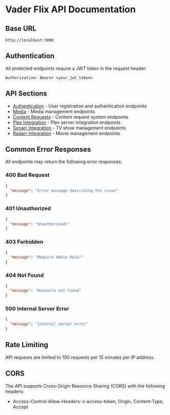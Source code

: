 # Vader Flix API Documentation

## Base URL
```
http://localhost:3000
```

## Authentication
All protected endpoints require a JWT token in the request header:
```
Authorization: Bearer <your_jwt_token>
```

## API Sections

- [Authentication](auth.md) - User registration and authentication endpoints
- [Media](media.md) - Media management endpoints
- [Content Requests](requests.md) - Content request system endpoints
- [Plex Integration](plex.md) - Plex server integration endpoints
- [Sonarr Integration](sonarr.md) - TV show management endpoints
- [Radarr Integration](radarr.md) - Movie management endpoints

## Common Error Responses

All endpoints may return the following error responses:

### 400 Bad Request
```json
{
  "message": "Error message describing the issue"
}
```

### 401 Unauthorized
```json
{
  "message": "Unauthorized!"
}
```

### 403 Forbidden
```json
{
  "message": "Require Admin Role!"
}
```

### 404 Not Found
```json
{
  "message": "Resource not found"
}
```

### 500 Internal Server Error
```json
{
  "message": "Internal server error"
}
```

## Rate Limiting
API requests are limited to 100 requests per 15 minutes per IP address.

## CORS
The API supports Cross-Origin Resource Sharing (CORS) with the following headers:
- Access-Control-Allow-Headers: x-access-token, Origin, Content-Type, Accept 